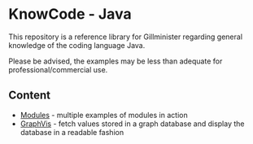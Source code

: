 # KnowCode - Java

This repository is a reference library for Gillminister regarding general knowledge of the coding language Java.

Please be advised, the examples may be less than adequate for professional/commercial use.

## Content

* [Modules][modules] - multiple examples of modules in action
* [GraphVis][graphvis] - fetch values stored in a graph database and display the database in a readable fashion


[modules]: /modules/
[graphvis]: https://github.com/gillminister/knowcode-java/tree/master/graphvis
